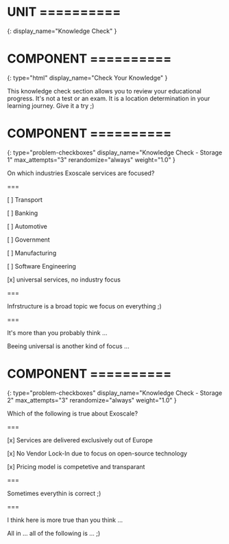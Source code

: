 # UNIT ==========
{:
  display_name="Knowledge Check"
}


# COMPONENT ==========
{:
  type="html"
  display_name="Check Your Knowledge"
}

This knowledge check section allows you to review your educational progress. It's not a test or an exam. It is a location determination in your learning journey. Give it a try ;)


# COMPONENT ==========
{:
    type="problem-checkboxes"
    display_name="Knowledge Check - Storage 1"
    max_attempts="3"
    rerandomize="always"
    weight="1.0"
}

On which industries Exoscale services are focused?

===

[ ] Transport

[ ] Banking

[ ] Automotive

[ ] Government

[ ] Manufacturing

[ ] Software Engineering

[x] universal services, no industry focus

===

Infrstructure is a broad topic we focus on everything ;)

===

It's more than you probably think ...

Beeing universal is another kind of focus ...


# COMPONENT ==========
{:
    type="problem-checkboxes"
    display_name="Knowledge Check - Storage 2"
    max_attempts="3"
    rerandomize="always"
    weight="1.0"
}

Which of the following is true about Exoscale?

===

[x] Services are delivered exclusively out of Europe 

[x] No Vendor Lock-In due to focus on open-source technology

[x] Pricing model is competetive and transparant

===

Sometimes everythin is correct ;)

===

I think here is more true than you think ...

All in ... all of the following is ... ;)
